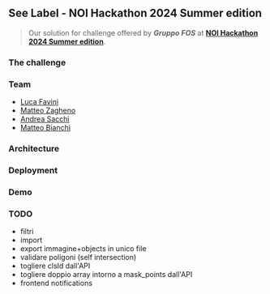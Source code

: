 ## See Label - NOI Hackathon 2024 Summer edition

> Our solution for challenge offered by **_Gruppo FOS_** at **[NOI Hackathon 2024 Summer edition](https://hackathon.bz.it)**.

### The challenge

### Team

- [Luca Favini](https://github.com/Favo02)
- [Matteo Zagheno](https://github.com/Tsagae)
- [Andrea Sacchi](https://github.com/alsacchi)
- [Matteo Bianchi](https://github.com/OnSuorce)

### Architecture

### Deployment

### Demo

### TODO

- filtri
- import
- export immagine+objects in unico file
- validare poligoni (self intersection)
- togliere clsId dall'API
- togliere doppio array intorno a mask_points dall'API
- frontend notifications
